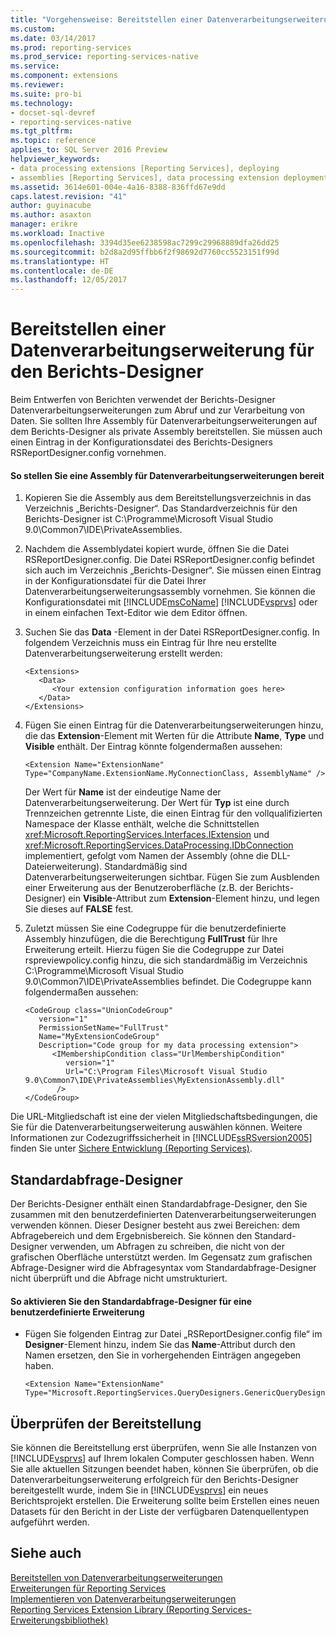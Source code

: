 ```yaml
---
title: "Vorgehensweise: Bereitstellen einer Datenverarbeitungserweiterung für den Berichts-Designer | Microsoft-Dokumentation"
ms.custom: 
ms.date: 03/14/2017
ms.prod: reporting-services
ms.prod_service: reporting-services-native
ms.service: 
ms.component: extensions
ms.reviewer: 
ms.suite: pro-bi
ms.technology:
- docset-sql-devref
- reporting-services-native
ms.tgt_pltfrm: 
ms.topic: reference
applies_to: SQL Server 2016 Preview
helpviewer_keywords:
- data processing extensions [Reporting Services], deploying
- assemblies [Reporting Services], data processing extension deployments
ms.assetid: 3614e601-004e-4a16-8388-836ffd67e9dd
caps.latest.revision: "41"
author: guyinacube
ms.author: asaxton
manager: erikre
ms.workload: Inactive
ms.openlocfilehash: 3394d35ee6238598ac7299c29968889dfa26dd25
ms.sourcegitcommit: b2d8a2d95ffbb6f2f98692d7760cc5523151f99d
ms.translationtype: HT
ms.contentlocale: de-DE
ms.lasthandoff: 12/05/2017
---
```

# <a name="deploying-a-data-processing-extension-to-report-designer"></a>Bereitstellen einer Datenverarbeitungserweiterung für den Berichts-Designer
  Beim Entwerfen von Berichten verwendet der Berichts-Designer Datenverarbeitungserweiterungen zum Abruf und zur Verarbeitung von Daten. Sie sollten Ihre Assembly für Datenverarbeitungserweiterungen auf dem Berichts-Designer als private Assembly bereitstellen. Sie müssen auch einen Eintrag in der Konfigurationsdatei des Berichts-Designers RSReportDesigner.config vornehmen.  
  
#### <a name="to-deploy-a-data-processing-extension-assembly"></a>So stellen Sie eine Assembly für Datenverarbeitungserweiterungen bereit  
  
1.  Kopieren Sie die Assembly aus dem Bereitstellungsverzeichnis in das Verzeichnis „Berichts-Designer“. Das Standardverzeichnis für den Berichts-Designer ist C:\Programme\Microsoft Visual Studio 9.0\Common7\IDE\PrivateAssemblies.  
  
2.  Nachdem die Assemblydatei kopiert wurde, öffnen Sie die Datei RSReportDesigner.config. Die Datei RSReportDesigner.config befindet sich auch im Verzeichnis „Berichts-Designer“. Sie müssen einen Eintrag in der Konfigurationsdatei für die Datei Ihrer Datenverarbeitungserweiterungsassembly vornehmen. Sie können die Konfigurationsdatei mit [!INCLUDE[msCoName](../../../includes/msconame-md.md)] [!INCLUDE[vsprvs](../../../includes/vsprvs-md.md)] oder in einem einfachen Text-Editor wie dem Editor öffnen.  
  
3.  Suchen Sie das **Data** -Element in der Datei RSReportDesigner.config. In folgendem Verzeichnis muss ein Eintrag für Ihre neu erstellte Datenverarbeitungserweiterung erstellt werden:  
  
    ```  
    <Extensions>  
       <Data>  
          <Your extension configuration information goes here>  
       </Data>  
    </Extensions>  
    ```  
  
4.  Fügen Sie einen Eintrag für die Datenverarbeitungserweiterungen hinzu, die das **Extension**-Element mit Werten für die Attribute **Name**, **Type** und **Visible** enthält. Der Eintrag könnte folgendermaßen aussehen:  
  
    ```  
    <Extension Name="ExtensionName" Type="CompanyName.ExtensionName.MyConnectionClass, AssemblyName" />  
    ```  
  
     Der Wert für **Name** ist der eindeutige Name der Datenverarbeitungserweiterung. Der Wert für **Typ** ist eine durch Trennzeichen getrennte Liste, die einen Eintrag für den vollqualifizierten Namespace der Klasse enthält, welche die Schnittstellen <xref:Microsoft.ReportingServices.Interfaces.IExtension> und <xref:Microsoft.ReportingServices.DataProcessing.IDbConnection> implementiert, gefolgt vom Namen der Assembly (ohne die DLL-Dateierweiterung). Standardmäßig sind Datenverarbeitungserweiterungen sichtbar. Fügen Sie zum Ausblenden einer Erweiterung aus der Benutzeroberfläche (z.B. der Berichts-Designer) ein **Visible**-Attribut zum **Extension**-Element hinzu, und legen Sie dieses auf **FALSE** fest.  
  
5.  Zuletzt müssen Sie eine Codegruppe für die benutzerdefinierte Assembly hinzufügen, die die Berechtigung **FullTrust** für Ihre Erweiterung erteilt. Hierzu fügen Sie die Codegruppe zur Datei rspreviewpolicy.config hinzu, die sich standardmäßig im Verzeichnis C:\Programme\Microsoft Visual Studio 9.0\Common7\IDE\PrivateAssemblies befindet. Die Codegruppe kann folgendermaßen aussehen:  
  
    ```  
    <CodeGroup class="UnionCodeGroup"  
       version="1"  
       PermissionSetName="FullTrust"  
       Name="MyExtensionCodeGroup"  
       Description="Code group for my data processing extension">  
          <IMembershipCondition class="UrlMembershipCondition"  
             version="1"  
             Url="C:\Program Files\Microsoft Visual Studio 9.0\Common7\IDE\PrivateAssemblies\MyExtensionAssembly.dll"  
           />  
    </CodeGroup>  
    ```  
  
 Die URL-Mitgliedschaft ist eine der vielen Mitgliedschaftsbedingungen, die Sie für die Datenverarbeitungserweiterung auswählen können. Weitere Informationen zur Codezugriffssicherheit in [!INCLUDE[ssRSversion2005](../../../includes/ssrsversion2005-md.md)] finden Sie unter [Sichere Entwicklung (Reporting Services)](../../../reporting-services/extensions/secure-development/secure-development-reporting-services.md).  
  
## <a name="generic-query-designer"></a>Standardabfrage-Designer  
 Der Berichts-Designer enthält einen Standardabfrage-Designer, den Sie zusammen mit den benutzerdefinierten Datenverarbeitungserweiterungen verwenden können. Dieser Designer besteht aus zwei Bereichen: dem Abfragebereich und dem Ergebnisbereich. Sie können den Standard-Designer verwenden, um Abfragen zu schreiben, die nicht von der grafischen Oberfläche unterstützt werden. Im Gegensatz zum grafischen Abfrage-Designer wird die Abfragesyntax vom Standardabfrage-Designer nicht überprüft und die Abfrage nicht umstrukturiert.  
  
#### <a name="to-enable-the-generic-query-designer-for-a-custom-extension"></a>So aktivieren Sie den Standardabfrage-Designer für eine benutzerdefinierte Erweiterung  
  
-   Fügen Sie folgenden Eintrag zur Datei „RSReportDesigner.config file“ im **Designer**-Element hinzu, indem Sie das **Name**-Attribut durch den Namen ersetzen, den Sie in vorhergehenden Einträgen angegeben haben.  
  
    ```  
    <Extension Name="ExtensionName" Type="Microsoft.ReportingServices.QueryDesigners.GenericQueryDesigner,Microsoft.ReportingServices.QueryDesigners"/>  
    ```  
  
## <a name="verifying-the-deployment"></a>Überprüfen der Bereitstellung  
 Sie können die Bereitstellung erst überprüfen, wenn Sie alle Instanzen von [!INCLUDE[vsprvs](../../../includes/vsprvs-md.md)] auf Ihrem lokalen Computer geschlossen haben. Wenn Sie alle aktuellen Sitzungen beendet haben, können Sie überprüfen, ob die Datenverarbeitungserweiterung erfolgreich für den Berichts-Designer bereitgestellt wurde, indem Sie in [!INCLUDE[vsprvs](../../../includes/vsprvs-md.md)] ein neues Berichtsprojekt erstellen. Die Erweiterung sollte beim Erstellen eines neuen Datasets für den Bericht in der Liste der verfügbaren Datenquellentypen aufgeführt werden.  
  
## <a name="see-also"></a>Siehe auch  
 [Bereitstellen von Datenverarbeitungserweiterungen](../../../reporting-services/extensions/data-processing/deploying-a-data-processing-extension.md)   
 [Erweiterungen für Reporting Services](../../../reporting-services/extensions/reporting-services-extensions.md)   
 [Implementieren von Datenverarbeitungserweiterungen](../../../reporting-services/extensions/data-processing/implementing-a-data-processing-extension.md)   
 [Reporting Services Extension Library (Reporting Services-Erweiterungsbibliothek)](../../../reporting-services/extensions/reporting-services-extension-library.md)  
  
  
